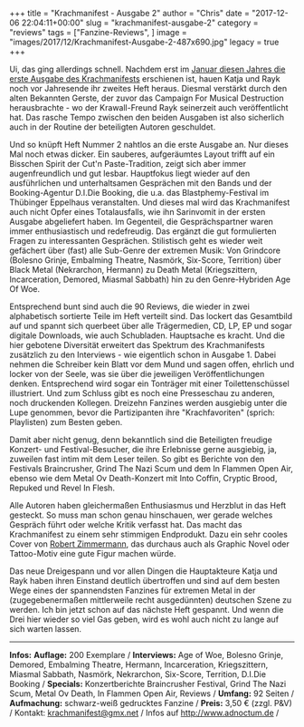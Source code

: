 +++
title = "Krachmanifest - Ausgabe 2"
author = "Chris"
date = "2017-12-06 22:04:11+00:00"
slug = "krachmanifest-ausgabe-2"
category = "reviews"
tags = ["Fanzine-Reviews", ]
image = "images/2017/12/Krachmanifest-Ausgabe-2-487x690.jpg"
legacy = true
+++

Ui, das ging allerdings schnell. Nachdem erst im <a href="https://necroslaughter.de/2017/01/krachmanifest-ausgabe-1/">Januar diesen Jahres die erste Ausgabe des Krachmanifests</a> erschienen ist, hauen Katja und Rayk noch vor Jahresende ihr zweites Heft heraus. Diesmal verstärkt durch den alten Bekannten Gerste, der zuvor das Campaign For Musical Destruction herausbrachte - wo der Krawall-Freund Rayk seinerzeit auch veröffentlicht hat. Das rasche Tempo zwischen den beiden Ausgaben ist also sicherlich auch in der Routine der beteiligten Autoren geschuldet.

Und so knüpft Heft Nummer 2 nahtlos an die erste Ausgabe an. Nur dieses Mal noch etwas dicker. Ein sauberes, aufgeräumtes Layout trifft auf ein Bisschen Spirit der Cut'n Paste-Tradition, zeigt sich aber immer augenfreundlich und gut lesbar. Hauptfokus liegt wieder auf den ausführlichen und unterhaltsamen Gesprächen mit den Bands und der Booking-Agentur D.I.Die Booking, die u.a. das Blastphemy-Festival im Thübinger Eppelhaus veranstalten. Und dieses mal wird das Krachmanifest auch nicht Opfer eines Totalausfalls, wie ihn Sarinvomit in der ersten Ausgabe abgeliefert haben. Im Gegenteil, die Gesprächspartner waren immer enthusiastisch und redefreudig. Das ergänzt die gut formulierten Fragen zu interessanten Gesprächen. Stilistisch geht es wieder weit gefächert über (fast) alle Sub-Genre der extremen Musik: Von Grindcore (Bolesno Grinje, Embalming Theatre, Nasmörk, Six-Score, Territion) über Black Metal (Nekrarchon, Hermann) zu Death Metal (Kriegszittern, Incarceration, Demored, Miasmal Sabbath) hin zu den Genre-Hybriden Age Of Woe.

Entsprechend bunt sind auch die 90 Reviews, die wieder in zwei alphabetisch sortierte Teile im Heft verteilt sind. Das lockert das Gesamtbild auf und spannt sich querbeet über alle Trägermedien, CD, LP, EP und sogar digitale Downloads, wie auch Schubladen. Hauptsache es kracht. Und die hier gebotene Diversität erweitert das Spektrum des Krachmanifests zusätzlich zu den Interviews - wie eigentlich schon in Ausgabe 1. Dabei nehmen die Schreiber kein Blatt vor dem Mund und sagen offen, ehrlich und locker von der Seele, was sie über die jeweiligen Veröffentlichungen denken. Entsprechend wird sogar ein Tonträger mit einer Toilettenschüssel illustriert. Und zum Schluss gibt es noch eine Presseschau zu anderen, noch druckenden Kollegen. Dreizehn Fanzines werden ausgiebig unter die Lupe genommen, bevor die Partizipanten ihre "Krachfavoriten" (sprich: Playlisten) zum Besten geben.

Damit aber nicht genug, denn bekanntlich sind die Beteiligten freudige Konzert- und Festival-Besucher, die ihre Erlebnisse gerne ausgiebig, ja, zuweilen fast intim mit dem Leser teilen. So gibt es Berichte von den Festivals Braincrusher, Grind The Nazi Scum und dem In Flammen Open Air, ebenso wie dem Metal Ov Death-Konzert mit Into Coffin, Cryptic Brood, Repuked und Revel In Flesh.

Alle Autoren haben gleichermaßen Enthusiasmus und Herzblut in das Heft gesteckt. So muss man schon genau hinschauen, wer gerade welches Gespräch führt oder welche Kritik verfasst hat. Das macht das Krachmanifest zu einem sehr stimmigen Endprodukt. Dazu ein sehr cooles Cover von <a href="https://thisisillustrious.wordpress.com">Robert Zimmermann</a>, das durchaus auch als Graphic Novel oder Tattoo-Motiv eine gute Figur machen würde.

Das neue Dreigespann und vor allen Dingen die Hauptakteure Katja und Rayk haben ihren Einstand deutlich übertroffen und sind auf dem besten Wege eines der spannendsten Fanzines für extremen Metal in der (zugegebenermaßen mittlerweile recht ausgedünnten) deutschen Szene zu werden. Ich bin jetzt schon auf das nächste Heft gespannt. Und wenn die Drei hier wieder so viel Gas geben, wird es wohl auch nicht zu lange auf sich warten lassen.



---
**Infos:**
**Auflage:** 200 Exemplare / 
**Interviews:** Age of Woe, Bolesno Grinje, Demored, Embalming Theatre, Hermann, Incarceration, Kriegszittern, Miasmal Sabbath, Nasmörk, Nekrarchon, Six-Score, Territion, D.I.Die Booking / 
**Specials:** Konzertberichte Braincrusher Festival, Grind The Nazi Scum, Metal Ov Death, In Flammen Open Air, Reviews / 
**Umfang:** 92 Seiten / 
**Aufmachung:**  schwarz-weiß gedrucktes Fanzine / 
**Preis:** 3,50 € (zzgl. P&amp;V) / 
Kontakt: <a href="krachmanifest@gmx.net">krachmanifest@gmx.net</a> / 
Infos auf <a href="http://www.adnoctum.de">http://www.adnoctum.de</a> / 
